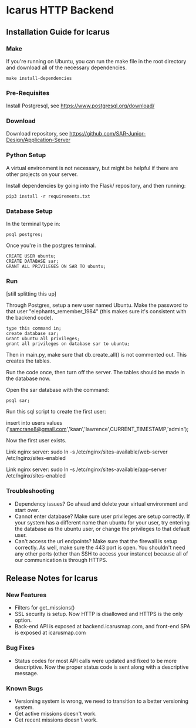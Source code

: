 # Icarus HTTP Backend

## Installation Guide for Icarus

### Make

If you're running on Ubuntu, you can run the make file in the root directory and download all of the necessary dependencies. 

```make install-dependencies```

### Pre-Requisites

Install Postgresql, see https://www.postgresql.org/download/

### Download

Download repository, see https://github.com/SAR-Junior-Design/Application-Server

### Python Setup

A virtual environment is not necessary, but might be helpful if there are other projects on your server.

Install dependencies by going into the Flask/ repository, and then running:

``` pip3 install -r requirements.txt ```

### Database Setup

In the terminal type in:

``` psql postgres; ```

Once you're in the postgres terminal.

```
CREATE USER ubuntu;
CREATE DATABASE sar;
GRANT ALL PRIVILEGES ON SAR TO ubuntu;
```

### Run
[still splitting this up]

Through Postgres, setup a new user named Ubuntu. Make the password to that user "elephants_remember_1984"
(this makes sure it's consistent with the backend code).


```
type this command in;
create database sar;
Grant ubuntu all privileges;
grant all privileges on database sar to ubuntu;
```

Then in main.py, make sure that db.create_all() is not commented out. This creates the tables.

Run the code once, then turn off the server. The tables should be made in the database now.

Open the sar database with the command:

```psql sar;```

Run this sql script to create the first user:

insert into users values ('samcrane8@gmail.com','kaan','lawrence',CURRENT_TIMESTAMP,'admin');

Now the first user exists. 

Link nginx server: sudo ln -s /etc/nginx/sites-available/web-server /etc/nginx/sites-enabled

Link nginx server: sudo ln -s /etc/nginx/sites-available/app-server /etc/nginx/sites-enabled

### Troubleshooting

<ul>
  <li> Dependency issues? Go ahead and delete your virtual environment and start over.
  <li> Cannot enter database? Make sure user privileges are setup correctly. If your system has a different name than ubuntu for your user, try entering the database as the ubuntu user, or change the privileges to that default user.
  <li> Can't access the url endpoints? Make sure that the firewall is setup correctly. As well, make sure the 443 port is open. You shouldn't need any other ports (other than SSH to access your instance) because all of our communication is through HTTPS.
</ul>

## Release Notes for Icarus
### New Features

<ul>
  <li>Filters for get_missions()</li>
  <li>SSL security is setup. Now HTTP is disallowed and HTTPS is the only option. </li>
  <li>Back-end API is exposed at backend.icarusmap.com, and front-end SPA is exposed at icarusmap.com </li>
</ul> 

### Bug Fixes

<ul>
  <li>Status codes for most API calls were updated and fixed to be more descriptive. Now the proper status code is sent along with a descriptive message.</li>
</ul>

### Known Bugs

<ul>
  <li>Versioning system is wrong, we need to transition to a better versioning system.</li>
  <li>Get active missions doesn't work.</li>
  <li>Get recent missions doesn't work.</li>
</ul> 
